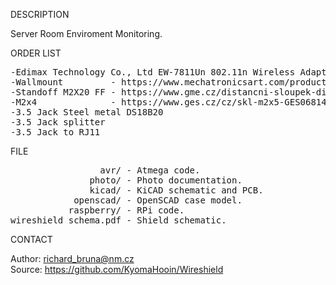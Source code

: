 
DESCRIPTION

Server Room Enviroment Monitoring.

ORDER LIST
<pre>
-Edimax Technology Co., Ltd EW-7811Un 802.11n Wireless Adapter [Realtek RTL8188CUS]
-Wallmount         - https://www.mechatronicsart.com/product/wall-mount-raspberry-pi-3-case/
-Standoff M2X20 FF - https://www.gme.cz/distancni-sloupek-di4m2x20-nikl-vigan
-M2x4              - https://www.ges.cz/cz/skl-m2x5-GES06814924.html
-3.5 Jack Steel metal DS18B20
-3.5 Jack splitter
-3.5 Jack to RJ11
</pre>
FILE
<pre>
                 avr/ - Atmega code.
               photo/ - Photo documentation.
               kicad/ - KiCAD schematic and PCB.
            openscad/ - OpenSCAD case model.
           raspberry/ - RPi code.
wireshield_schema.pdf - Shield schematic.
</pre>
CONTACT

Author: richard_bruna@nm.cz<br>
Source: https://github.com/KyomaHooin/Wireshield

